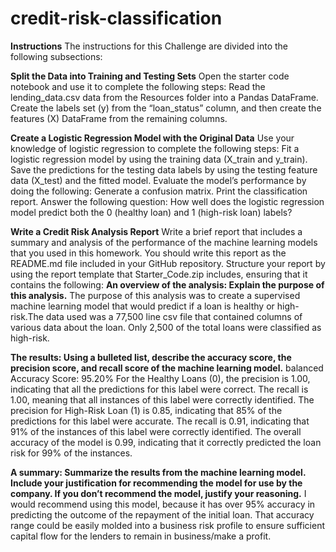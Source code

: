# credit-risk-classification
**Instructions**
The instructions for this Challenge are divided into the following subsections:

**Split the Data into Training and Testing Sets**
Open the starter code notebook and use it to complete the following steps:
Read the lending_data.csv data from the Resources folder into a Pandas DataFrame.
Create the labels set (y) from the “loan_status” column, and then create the features (X) DataFrame from the remaining columns.

**Create a Logistic Regression Model with the Original Data**
Use your knowledge of logistic regression to complete the following steps:
Fit a logistic regression model by using the training data (X_train and y_train).
Save the predictions for the testing data labels by using the testing feature data (X_test) and the fitted model.
Evaluate the model’s performance by doing the following:
Generate a confusion matrix.
Print the classification report.
Answer the following question: How well does the logistic regression model predict both the 0 (healthy loan) and 1 (high-risk loan) labels?

**Write a Credit Risk Analysis Report**
Write a brief report that includes a summary and analysis of the performance of the machine learning models that you used in this homework. You should write this report as the README.md file included in your GitHub repository.
Structure your report by using the report template that Starter_Code.zip includes, ensuring that it contains the following:
**An overview of the analysis: Explain the purpose of this analysis.**
The purpose of this analysis was to create a supervised machine learning model that would predict if a loan is healthy or high-risk.The data used was a 77,500 line csv file that contained columns of various data about the loan. 
Only 2,500 of the total loans were classified as high-risk.

**The results: Using a bulleted list, describe the accuracy score, the precision score, and recall score of the machine learning model.**
balanced Accuracy Score: 95.20%
For the Healthy Loans (0), the precision is 1.00, indicating that all the predictions for this label were correct. The recall is 1.00, meaning that all instances of this label were correctly identified.
The precision for High-Risk Loan (1) is 0.85, indicating that 85% of the predictions for this label were accurate. The recall is 0.91, indicating that 91% of the instances of this label were correctly identified.
The overall accuracy of the model is 0.99, indicating that it correctly predicted the loan risk for 99% of the instances.

**A summary: Summarize the results from the machine learning model. Include your justification for recommending the model for use by the company. If you don’t recommend the model, justify your reasoning.**
I would recommend using this model, because it has over 95% accuracy in predicting the outcome of the repayment of the initial loan. That accuracy range could be easily molded into a business risk profile to ensure sufficient capital flow for the lenders to remain in business/make a profit.
